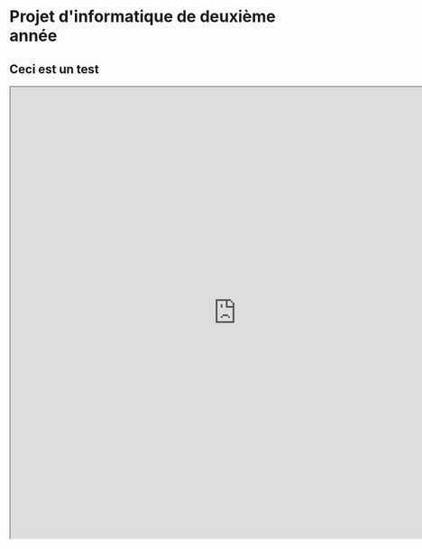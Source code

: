 # Projet d'informatique de deuxième année 

## Ceci est un test

<iframe height= "800" width= "800" src= "https://parismutation.herokuapp.com/main"></iframe>
